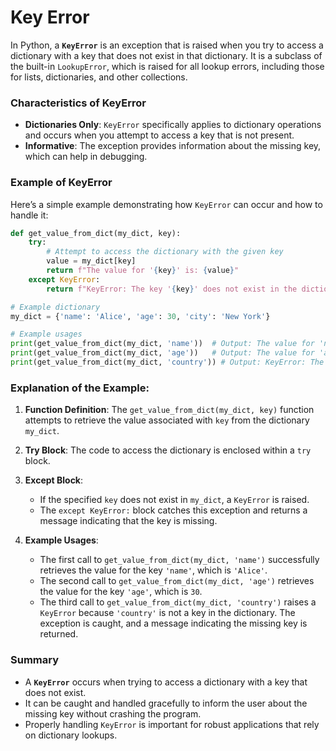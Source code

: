 # Key Error
In Python, a **`KeyError`** is an exception that is raised when you try to access a dictionary with a key that does not exist in that dictionary. It is a subclass of the built-in `LookupError`, which is raised for all lookup errors, including those for lists, dictionaries, and other collections.

### Characteristics of KeyError

- **Dictionaries Only**: `KeyError` specifically applies to dictionary operations and occurs when you attempt to access a key that is not present.
- **Informative**: The exception provides information about the missing key, which can help in debugging.

### Example of KeyError

Here’s a simple example demonstrating how `KeyError` can occur and how to handle it:

```python
def get_value_from_dict(my_dict, key):
    try:
        # Attempt to access the dictionary with the given key
        value = my_dict[key]
        return f"The value for '{key}' is: {value}"
    except KeyError:
        return f"KeyError: The key '{key}' does not exist in the dictionary."

# Example dictionary
my_dict = {'name': 'Alice', 'age': 30, 'city': 'New York'}

# Example usages
print(get_value_from_dict(my_dict, 'name'))  # Output: The value for 'name' is: Alice
print(get_value_from_dict(my_dict, 'age'))   # Output: The value for 'age' is: 30
print(get_value_from_dict(my_dict, 'country')) # Output: KeyError: The key 'country' does not exist in the dictionary.
```

### Explanation of the Example:

1. **Function Definition**: The `get_value_from_dict(my_dict, key)` function attempts to retrieve the value associated with `key` from the dictionary `my_dict`.

2. **Try Block**: The code to access the dictionary is enclosed within a `try` block.

3. **Except Block**: 
   - If the specified `key` does not exist in `my_dict`, a `KeyError` is raised.
   - The `except KeyError:` block catches this exception and returns a message indicating that the key is missing.

4. **Example Usages**:
   - The first call to `get_value_from_dict(my_dict, 'name')` successfully retrieves the value for the key `'name'`, which is `'Alice'`.
   - The second call to `get_value_from_dict(my_dict, 'age')` retrieves the value for the key `'age'`, which is `30`.
   - The third call to `get_value_from_dict(my_dict, 'country')` raises a `KeyError` because `'country'` is not a key in the dictionary. The exception is caught, and a message indicating the missing key is returned.

### Summary

- A **`KeyError`** occurs when trying to access a dictionary with a key that does not exist.
- It can be caught and handled gracefully to inform the user about the missing key without crashing the program.
- Properly handling `KeyError` is important for robust applications that rely on dictionary lookups.